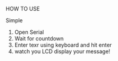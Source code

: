 HOW TO USE 

Simple 
1) Open Serial
2) Wait for countdown 
3) Enter texr using keyboard and hit enter 
4) watch you LCD display your message!
